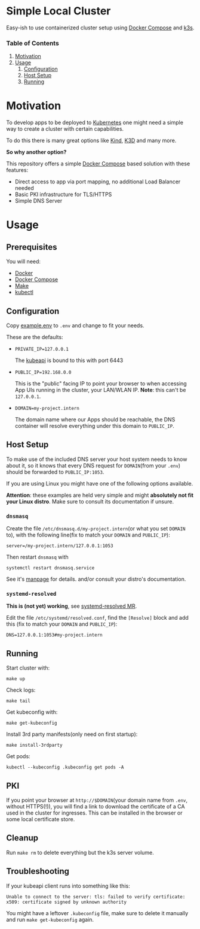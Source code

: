 # Simple Local Cluster

Easy-ish to use containerized cluster setup using [Docker Compose](https://docs.docker.com/compose/) and [k3s](https://k3s.io/).

### Table of Contents
1. [Motivation](#motivation)
2. [Usage](#usage)
   1. [Configuration](#configuration)
   2. [Host Setup](#host-setup)
   3. [Running](#running)

# Motivation

To develop apps to be deployed to [Kubernetes](https://kubernetes.io/) one might need a simple way to create a cluster with certain capabilities.

To do this there is many great options like [Kind](https://kind.sigs.k8s.io/), [K3D](https://k3d.io/) and many more.

**So why another option?**

This repository offers a simple [Docker Compose](https://docs.docker.com/compose/) based solution with these
features:

* Direct access to app via port mapping, no additional Load Balancer needed
* Basic PKI infrastructure for TLS/HTTPS
* Simple DNS Server

# Usage

## Prerequisites

You will need:
* [Docker](https://www.docker.com/)
* [Docker Compose](https://docs.docker.com/compose/)
* [Make](https://www.gnu.org/software/make/)
* [kubectl](https://kubernetes.io/docs/reference/kubectl/)

## Configuration

Copy [example.env](./example.env) to `.env` and change to fit your needs.

These are the defaults:
* `PRIVATE_IP=127.0.0.1`
 
    The [kubeapi](https://kubernetes.io/docs/reference/using-api/) is bound to this with port 6443 

* `PUBLIC_IP=192.168.0.0`

    This is the "public" facing IP to point your browser to when accessing App UIs running in the cluster, your 
    LAN/WLAN IP. **Note**: this can't be `127.0.0.1`.

* `DOMAIN=my-project.intern`

    The domain name where our Apps should be reachable, the DNS container
    will resolve everything under this domain to `PUBLIC_IP`.

## Host Setup

To make use of the included DNS server your host system needs to know about
it, so it knows that every DNS request for `DOMAIN`(from your `.env`) should be 
forwarded to `PUBLIC_IP:1053`.

If you are using Linux you might have one of the following options available. 

**Attention**: these examples are held very simple and might **absolutely not fit
your Linux distro**. Make sure to consult its documentation if unsure.

### `dnsmasq`

Create the file `/etc/dnsmasq.d/my-project.intern`(or what you set `DOMAIN` to), 
with the following line(fix to match your `DOMAIN` and `PUBLIC_IP`):

```
server=/my-project.intern/127.0.0.1:1053
```

Then restart `dnsmasq` with 
```
systemctl restart dnsmasq.service
```

See it's [manpage](https://dnsmasq.org/docs/dnsmasq-man.html) for details.
and/or consult your distro's documentation.

### `systemd-resolved`

**This is (not yet) working**, see [systemd-resolved MR](https://github.com/systemd/systemd/pull/34368).

Edit the file `/etc/systemd/resolved.conf`, find the `[Resolve]` block and add this
(fix to match your `DOMAIN` and `PUBLIC_IP`):

```
DNS=127.0.0.1:1053#my-project.intern
```

## Running

Start cluster with:
```
make up
```

Check logs:
```
make tail
```

Get kubeconfig with:
```
make get-kubeconfig
```

Install 3rd party manifests(only need on first startup):
```
make install-3rdparty
```

Get pods:
```
kubectl --kubeconfig .kubeconfig get pods -A
```

## PKI

If you point your browser at `http://$DOMAIN`(your domain name from `.env`, without HTTPS(!)), you will
find a link to download the certificate of a CA used in the cluster for ingresses. This can be installed
in the browser or some local certificate store.

## Cleanup

Run `make rm` to delete everything but the k3s server volume.

## Troubleshooting

If your kubeapi client runs into something like this:
```
Unable to connect to the server: tls: failed to verify certificate: x509: certificate signed by unknown authority
```
You might have a leftover `.kubeconfig` file, make sure to delete it manually and run `make get-kubeconfig` again.
